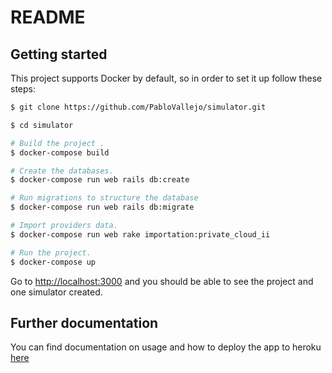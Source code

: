 # README

## Getting started

This project supports Docker by default, so in order to set it up follow these steps:

```bash
$ git clone https://github.com/PabloVallejo/simulator.git

$ cd simulator 

# Build the project .
$ docker-compose build 

# Create the databases.
$ docker-compose run web rails db:create

# Run migrations to structure the database
$ docker-compose run web rails db:migrate

# Import providers data.
$ docker-compose run web rake importation:private_cloud_ii

# Run the project.
$ docker-compose up
```

Go to [http://localhost:3000](http://localhost:3000) and you should be able to see the project and one simulator created.

## Further documentation 

You can find documentation on usage and how to deploy the app to heroku [here](https://docs.google.com/document/d/1kucP4EAY3Uxvkfhl-LHSnRlPXZXGl_l7hgAe-rwrE54/edit)
